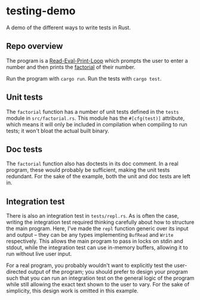 # testing-demo

A demo of the different ways to write tests in Rust.

## Repo overview

The program is a [Read-Eval-Print-Loop][REPL] which prompts the user to enter a number and then prints the [factorial] of their number.

Run the program with `cargo run`. Run the tests with `cargo test`.

[REPL]: https://en.wikipedia.org/wiki/Read%E2%80%93eval%E2%80%93print_loop
[factorial]: https://en.wikipedia.org/wiki/Factorial

## Unit tests

The `factorial` function has a number of unit tests defined in the `tests` module in `src/factorial.rs`. This module has the `#[cfg(test)]`
attribute, which means it will only be included in compilation when compiling to run tests; it won't bloat the actual built binary.

## Doc tests

The `factorial` function also has doctests in its doc comment. In a real program, these would probably be sufficient,
making the unit tests redundant. For the sake of the example, both the unit and doc tests are left in.

## Integration test

There is also an integration test in `tests/repl.rs`. As is often the case, writing the
integration test required thinking carefully about how to structure the main program. Here, I've made the `repl` function
generic over its input and output – they can be any types implementing `BufRead` and `Write` respectively. This allows the
main program to pass in locks on stdin and stdout, while the integration test can use in-memory buffers, allowing it to run without live user input.

For a real program, you probably wouldn't want to explicitly test the user-directed output of the program; you should prefer to design your program
such that you can run an integration test on the general logic of the program while still allowing the exact text shown to the user to vary. For the 
sake of simplicity, this design work is omitted in this example.
